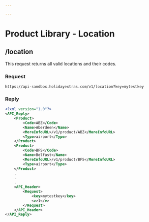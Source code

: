 ```yaml
---

---
```


# Product Library - Location


## /location


This request returns all valid locations and their codes.

### Request

```
https://api-sandbox.holidayextras.com/v1/location?key=mytestkey
```


### Reply

```xml
<?xml version="1.0"?>
<API_Reply>
	<Product>
		<Code>ABZ</Code>
		<Name>Aberdeen</Name>
		<MoreInfoURL>/v1/product/ABZ</MoreInfoURL>
		<Type>airport</Type>
	</Product>
	<Product>
		<Code>BFS</Code>
		<Name>Belfast</Name>
		<MoreInfoURL>/v1/product/BFS</MoreInfoURL>
		<Type>airport</Type>
	</Product>
	.
	.
	.
	<API_Header>
		<Request>
			<key>mytestkey</key>
			<v>1</v>
		</Request>
	</API_Header>
</API_Reply>

```

